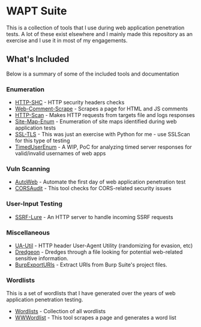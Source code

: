 # WAPT Suite
This is a collection of tools that I use during web application penetration tests. A lot of these exist elsewhere and I mainly made this repository as an exercise and I use it in most of my engagements. 
## What's Included
Below is a summary of some of the included tools and documentation
### Enumeration
 * [HTTP-SHC](Enumeration/http-headers/) - HTTP security headers checks
 * [Web-Comment-Scrape](Enumeration/comments/) - Scrapes a page for HTML and JS comments
 * [HTTP-Scan](Enumeration/http-scan/) - Makes HTTP requests from targets file and logs responses
 * [Site-Map-Enum](Enumeration/site-maps/) - Enumeration of site maps identified during web application tests
 * [SSL-TLS](Enumeration/ssl-tls/) - This was just an exercise with Python for me - use SSLScan for this type of testing
 * [TimedUserEnum](Enumeration/username/) - A WIP, PoC for analyzing timed server responses for valid/invalid usernames of web apps

### Vuln Scanning 
 * [AutoWeb](Automation/) - Automate the first day of web application penetration test
 * [CORSAudit](Enumeration/cors/) - This tool checks for CORS-related security issues

### User-Input Testing
 * [SSRF-Lure](User-Input/ssrf/) - An HTTP server to handle incoming SSRF requests

### Miscellaneous
 * [UA-Util](Miscellaneous/ua-util.py) - HTTP header User-Agent Utility (randomizing for evasion, etc)
 * [Dredgeon](Miscellaneous/entropy) - Dredges through a file looking for potential web-related sensitive information.
 * [BurpExportURIs](Miscellaneous/burp) - Extract URIs from Burp Suite's project files.

### Wordlists
This is a set of wordlists that I have generated over the years of web application penetration testing.
 * [Wordlists](Miscellaneous/wordlists/) - Collection of all wordlists
 * [WWWordlist](Miscellaneous/wordlists/tools/wwwordlist.py) - This tool scrapes a page and generates a word list
